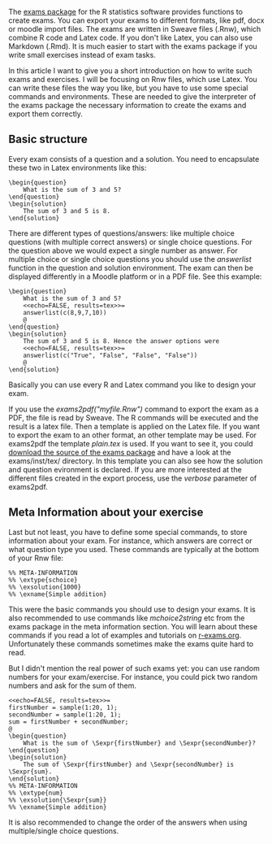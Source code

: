 The [exams package](http://www.r-exams.org/) for the R statistics software provides functions to create exams. You can export
your exams to different formats, like pdf, docx or moodle import files. The exams are written
in Sweave files (.Rnw), which combine R code and Latex code. If you don't like Latex, you can also use Markdown (.Rmd).
It is much easier to start with the exams package if you write small exercises instead of exam tasks.

In this article I want to give you a short introduction on how to write such exams and exercises.
I will be focusing on Rnw files, which use Latex. You can write these files the way you like, but
you have to use some special commands and environments. These are needed to give the interpreter of the exams package the necessary
information to create the exams and export them correctly. 

## Basic structure
Every exam consists of a question and a solution. You need to encapsulate these two in Latex environments
like this:

	\begin{question}
		What is the sum of 3 and 5?
	\end{question}
	\begin{solution}
		The sum of 3 and 5 is 8.
	\end{solution}

There are different types of questions/answers: like multiple choice questions (with multiple correct answers) or single choice questions.
For the question above we would expect a single number as answer. For multiple choice or single choice questions you should
use the *answerlist* function in the question and solution environment. The exam can then be displayed differently in a Moodle platform or
in a PDF file. See this example:

	\begin{question}
		What is the sum of 3 and 5?
		<<echo=FALSE, results=tex>>=
		answerlist(c(8,9,7,10))
		@
	\end{question}
	\begin{solution}
		The sum of 3 and 5 is 8. Hence the answer options were
		<<echo=FALSE, results=tex>>=
		answerlist(c("True", "False", "False", "False"))
		@
	\end{solution}

Basically you can use every R and Latex command you like to design your exam.

If you use the *exams2pdf("myfile.Rnw")* command to export the exam as a PDF, the file is read by Sweave. The R commands
will be executed and the result is a latex file. Then a template is applied on the Latex file. If you want to export
the exam to an other format, an other template may be used. For exams2pdf the template *plain.tex* is used. If you
want to see it, you could [download the source of the exams package](https://cran.r-project.org/web/packages/exams/index.html)
and have a look at the exams/inst/tex/ directory. In this template you can also see how the solution and question evironment is declared.
If you are more interested at the different files created in the export process, use the *verbose* parameter of exams2pdf.

## Meta Information about your exercise

Last but not least, you have to define some special commands, to store information about your exam. For instance,
which answers are correct or what question type you used. These commands are typically at the bottom of your Rnw file:

	%% META-INFORMATION
	%% \extype{schoice}
	%% \exsolution{1000}
	%% \exname{Simple addition}

This were the basic commands you should use to design your exams. It is also recommended to use commands like *mchoice2string* etc from
the exams package in the meta information section.
You will learn about these commands if you read a lot of examples and tutorials on [r-exams.org](http://www.r-exams.org). 
Unfortunately these commands sometimes make the exams quite hard to read.

But I didn't mention the real power of such exams yet:
you can use random numbers for your exam/exercise. For instance, you could pick two random numbers and ask for the sum of
them.

	<<echo=FALSE, results=tex>>=
	firstNumber = sample(1:20, 1);
	secondNumber = sample(1:20, 1);
	sum = firstNumber + secondNumber;
	@
	\begin{question}
		What is the sum of \Sexpr{firstNumber} and \Sexpr{secondNumber}?
	\end{question}
	\begin{solution}
		The sum of \Sexpr{firstNumber} and \Sexpr{secondNumber} is \Sexpr{sum}. 
	\end{solution}
	%% META-INFORMATION
	%% \extype{num}
	%% \exsolution{\Sexpr{sum}}
	%% \exname{Simple addition}

It is also recommended to change the order of the answers when using multiple/single choice
questions.

